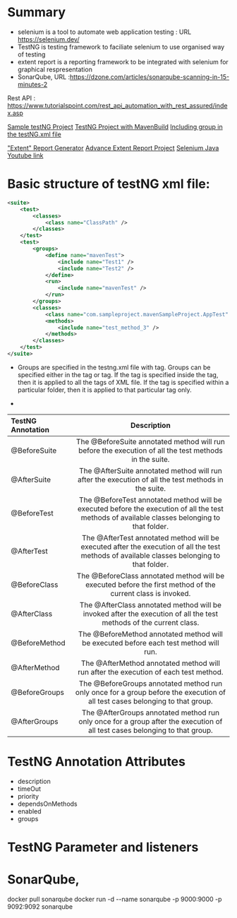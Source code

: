 # Summary

* selenium is a tool to automate web application testing : URL https://selenium.dev/
* TestNG is testing framework to faciliate selenium to use organised way of testing
* extent report is a reporting framework to be integrated with selenium for graphical respresentation 
* SonarQube, URL :https://dzone.com/articles/sonarqube-scanning-in-15-minutes-2

Rest API : https://www.tutorialspoint.com/rest_api_automation_with_rest_assured/index.asp  

[Sample testNG Project](https://www.javarticles.com/2015/02/example-of-testng-configuration-xml-testng-xml.html#prettyPhoto)
[TestNG Project with MavenBuild](https://howtodoinjava.com/testng/how-to-execute-testng-tests-with-maven-build/)
[Including group in the testNG.xml file](https://www.javatpoint.com/testng-groups)

["Extent" Report Generator](https://www.seleniumeasy.com/selenium-tutorials/creating-extent-reports-in-selenium-example)
[Advance Extent Report Project](https://www.seleniumeasy.com/selenium-tutorials/extent-reports-using-testng-listeners)
[Selenium Java Youtube link](https://www.youtube.com/playlist?list=PLhW3qG5bs-L8oRay6qeS70vJYZ3SBQnFa)



# Basic structure of testNG xml file:
```xml
<suite>
	<test>
		<classes>
			<class name="ClassPath" />
		</classes>
	</test>
	<test>
		<groups>
			<define name="mavenTest">
				<include name="Test1" />
				<include name="Test2" />
			</define>
			<run>
				<include name="mavenTest" />
			</run>
		</groups>
		<classes>
			<class name="com.sampleproject.mavenSampleProject.AppTest" />
			<methods>
				<include name="test_method_3" />
			</methods>
		</classes>
	</test>
</suite>
```
* Groups are specified in the testng.xml file with <groups> tag. Groups can be specified either in the <suite> tag or <test> tag. If the <groups> tag is specified inside the <suite> tag, then it is applied to all the <test> tags of XML file. If the <groups> tag is specified within a particular <test> folder, then it is applied to that particular <test> tag only.

*
|TestNG Annotation 	| Description |
| :------------     |:---------------:| 
|@BeforeSuite 		| The @BeforeSuite annotated method will run before the execution of all the test methods in the suite.|
|@AfterSuite 		| The @AfterSuite annotated method will run after the execution of all the test methods in the suite.|
|@BeforeTest 		| The @BeforeTest annotated method will be executed before the execution of all the test methods of available classes belonging to that folder.|
|@AfterTest 	   	| The @AfterTest annotated method will be executed after the execution of all the test methods of available classes belonging to that folder.|
|@BeforeClass 		| The @BeforeClass annotated method will be executed before the first method of the current class is invoked.|
|@AfterClass 		| The @AfterClass annotated method will be invoked after the execution of all the test methods of the current class.|
|@BeforeMethod 		| The @BeforeMethod annotated method will be executed before each test method will run.|
|@AfterMethod 		| The @AfterMethod annotated method will run after the execution of each test method.|
|@BeforeGroups 		| The @BeforeGroups annotated method run only once for a group before the execution of all test cases belonging to that group.|
|@AfterGroups 		| The @AfterGroups annotated method run only once for a group after the execution of all test cases belonging to that group.|



# TestNG Annotation Attributes

* description
* timeOut
* priority
* dependsOnMethods
* enabled
* groups

# TestNG Parameter and listeners

# SonarQube, 
docker pull sonarqube 
docker run -d --name sonarqube -p 9000:9000 -p 9092:9092 sonarqube

